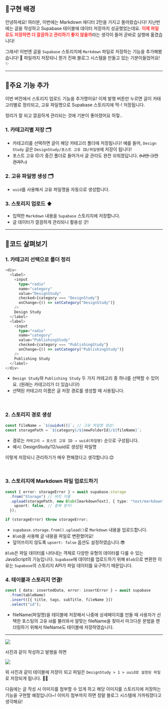 
## 🦮구현 배경

안녕하세요! 여러분, 이번에는 Markdown 에디터 2탄을 가지고 돌아왔습니다! 지난번에는 글을 작성하고 Supabase 테이블에 데이터 저장까지 성공했었는데요. <span style='color: #ff3333'>**이제 파일로도 저장하면 더 깔끔하고 관리하기 좋지 않을까**</span>라는 생각이 들어 곧바로 실행에 옮겼습니다!

그래서! 이번엔 글을 `Supabase` 스토리지에 `Markdown` 파일로 저장하는 기능을 추가해봤습니다! 🎉
파일까지 저장되니 뭔가 진짜 블로그 시스템을 만들고 있는 기분이들었어요! ✨

***

## 🦮주요 기능 추가

이번 버전에서 스토리지 업로드 기능을 추가했어요!
이제 발행 버튼만 누르면 글이 카테고리별로 정리되고, 고유 파일명으로 Supabase 스토리지에 딱-! 저장됩니다.

정리가 잘 되고 깔끔하게 관리되는 것에 기분이 좋아졌어요 허헣..

### 1. 카테고리별 저장 🗂️

* 카테고리를 선택하면 글이 해당 카테고리 폴더에 저장됩니다! 예를 들어, `Design Study` 글은 `DesignStudy/포스트 고유 ID/파일명`에 저장이 됩니다!
* 포스트 고유 ID가 중간 폴더로 들어가서 글 관리도 완전 쉬워졌답니다. <s>(나만 그런 건가?..)</s>

### 2. 고유 파일명 생성 🗂️

* `uuid`를 사용해서 고유 파일명을 자동으로 생성합니다.

### 3. 스토리지 업로드 ⬆️

* 입력한 `Markdown` 내용을 `Supabase` 스토리지에 저장합니다.
* 글 데이터가 깔끔하게 관리되니 활용성 굿!

***

## 🦮코드 살펴보기

### 1. 카테고리 선택으로 폴더 정리

```typescript
<div>
  <label>
    <input
      type="radio"
      name="category"
      value="DesignStudy"
      checked={category === "DesignStudy"}
      onChange={() => setCategory("DesignStudy")}
    />
    Design Study
  </label>
  <label>
    <input
      type="radio"
      name="category"
      value="PublishingStudy"
      checked={category === "PublishingStudy"}
      onChange={() => setCategory("PublishingStudy")}
    />
    Publishing Study
  </label>
</div>
```
* `Design Study`와 `Publishing Study` 두 가지 카테고리 중 하나를 선택할 수 있어요. (원래는 카테고리가 더 있습니다!)
* 선택된 카테고리 이름은 글 저장 경로를 생성할 때 사용됩니다.

<br/>

### 2. 스토리지 경로 생성

```typescript
const fileName = `${uuidv4()}`; // 고유 파일명 생성!  
const storagePath = `${category}/${newFolderId}/${fileName}`;  
```
* 경로는 `카테고리 → 포스트 고유 ID → uuid(파일명)` 순으로 구성됩니다.
* 예시: DesignStudy/12/uuid로 생성된 파일명

이렇게 저장되니 관리하기가 매우 편해졌다고 생각합니다.😊

<br/>

### 3. 스토리지에 Markdown 파일 업로드하기

```typescript
const { error: storageError } = await supabase.storage
  .from("Storage") // 버킷 이름
  .upload(storagePath, new Blob([markdownText], { type: "text/markdown" }), {
    upsert: false, // 중복 방지!
  });  

if (storageError) throw storageError;  
```

* `supabase.storage.from().upload()`로 `Markdown` 내용을 업로드합니다.
* `Blob`을 사용해 글 내용을 파일로 변환했어요!
* 덮어쓰이지 않도록 `upsert: false` 옵션도 설정하였습니다.😎

`Blob`은 파일 데이터를 나타내는 객체로 다양한 유형의 데이터를 다룰 수 있는 JavaScript의 기능입니다. `Supabase`에 데이터를 업로드하기 위해 `Blob`으로 변환한 이유는 `Supabase`의 스토리지 API가 파일 데이터를 요구하기 때문입니다.

### 4. 테이블과 스토리지 연결!

```typescript
const { data: insertedData, error: insertError } = await supabase
  .from(tableName)
  .insert([{ title, tags, subTitle, fileName }])
  .select("id");
```

* fileName(파일명)을 테이블에 저장해서 나중에 상세페이지를 만들 때 사용자가 선택한 포스팅의 고유 id를 불러와서 알맞는 fileName을 찾아서 마크다운 문법을 랜더링하기 위해서 fileName도 테이블에 저장하였습니다.

***

<img src="/images/publishing_study/18/image1.webp"/>

사진과 같이 작성하고 발행을 하면

<img src="/images/publishing_study/18/image2.webp"/>

위 사진과 같이 테이블에 저장이 되고 파일은 `DesignStudy > 1 > uuid로 설정된 파일`로 저장되게 됩니다. 👏👏

다음에는 글 작성 시 이미지를 첨부할 수 있게 하고 해당 이미지를 스토리지에 저장하는 기능을 구현할 예정입니다~! 이미지 첨부까지 하면 정말 블로그 시스템에 가까워졌다고 생각해요!